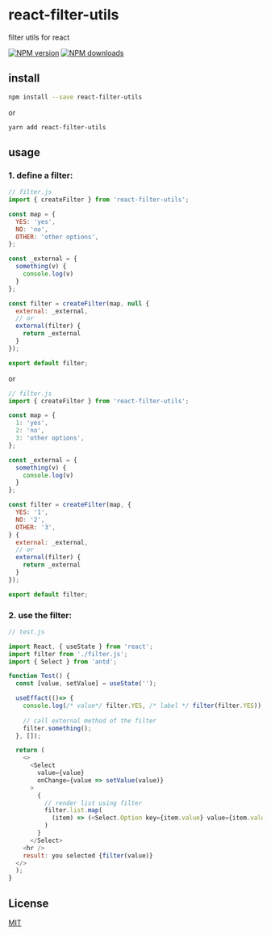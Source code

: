 # react-filter-utils

filter utils for react


[![NPM version](https://img.shields.io/npm/v/react-filter-utils.svg?style=flat)](https://npmjs.com/package/react-filter-utils)
[![NPM downloads](https://img.shields.io/npm/dm/react-filter-utils.svg?style=flat)](https://npmjs.com/package/react-filter-utils)

## install

```bash
npm install --save react-filter-utils
```
or
```bash
yarn add react-filter-utils
```

## usage

### 1. define a filter:
```js
// filter.js
import { createFilter } from 'react-filter-utils';

const map = {
  YES: 'yes',
  NO: 'no',
  OTHER: 'other options',
};

const _external = {
  something(v) {
    console.log(v)
  }
};

const filter = createFilter(map, null {
  external: _external,
  // or
  external(filter) {
    return _external
  }
});

export default filter;

```
or

```js
// filter.js
import { createFilter } from 'react-filter-utils';

const map = {
  1: 'yes',
  2: 'no',
  3: 'other options',
};

const _external = {
  something(v) {
    console.log(v)
  }
};

const filter = createFilter(map, {
  YES: '1',
  NO: '2',
  OTHER: '3',
} {
  external: _external,
  // or
  external(filter) {
    return _external
  }
});

export default filter;

```

### 2. use the filter:
```js
// test.js

import React, { useState } from 'react';
import filter from './filter.js';
import { Select } from 'antd';

function Test() {
  const [value, setValue] = useState('');

  useEffact(()=> {
    console.log(/* value*/ filter.YES, /* label */ filter(filter.YES));
    
    // call external method of the filter
    filter.something();
  }, []);

  return (
    <>
      <Select
        value={value}
        onChange={value => setValue(value)}
      >
        {
          // render list using filter
          filter.list.map(
            (item) => (<Select.Option key={item.value} value={item.value}>{item.label}</Select.Option>)
          )
        }
      </Select>
    <hr />
    result: you selected {filter(value)}
  </>
  );
}
```

## License

[MIT](./LICENSE)

